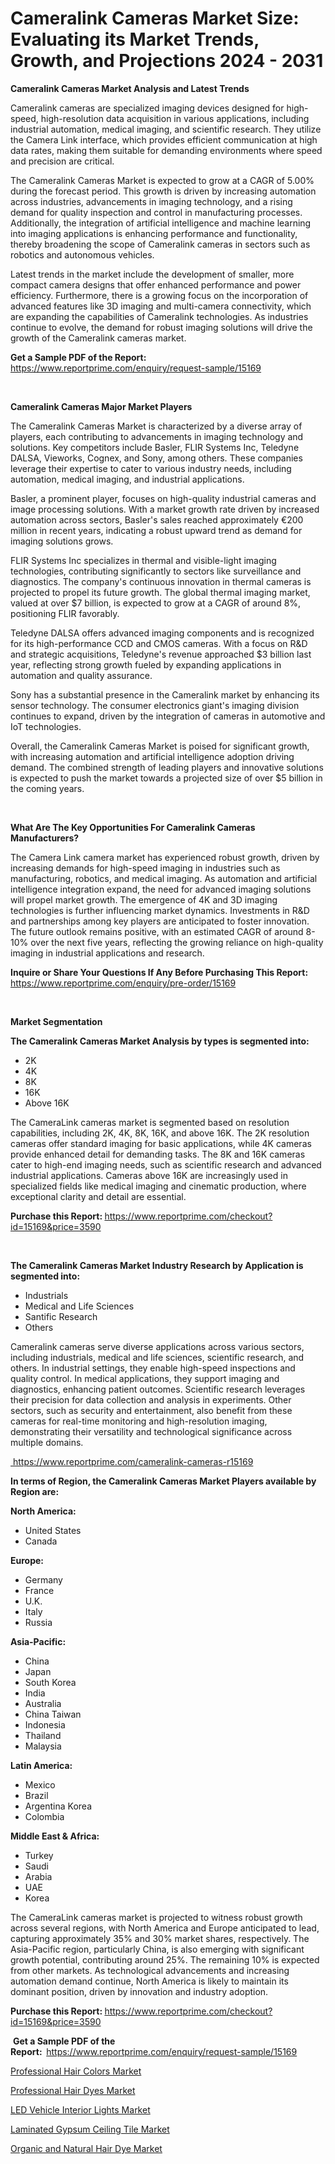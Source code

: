 <p><h1>Cameralink Cameras Market Size: Evaluating its Market Trends, Growth, and Projections 2024 - 2031</h1></p><p><strong>Cameralink Cameras Market Analysis and Latest Trends</strong></p>
<p><p>Cameralink cameras are specialized imaging devices designed for high-speed, high-resolution data acquisition in various applications, including industrial automation, medical imaging, and scientific research. They utilize the Camera Link interface, which provides efficient communication at high data rates, making them suitable for demanding environments where speed and precision are critical.</p><p>The Cameralink Cameras Market is expected to grow at a CAGR of 5.00% during the forecast period. This growth is driven by increasing automation across industries, advancements in imaging technology, and a rising demand for quality inspection and control in manufacturing processes. Additionally, the integration of artificial intelligence and machine learning into imaging applications is enhancing performance and functionality, thereby broadening the scope of Cameralink cameras in sectors such as robotics and autonomous vehicles.</p><p>Latest trends in the market include the development of smaller, more compact camera designs that offer enhanced performance and power efficiency. Furthermore, there is a growing focus on the incorporation of advanced features like 3D imaging and multi-camera connectivity, which are expanding the capabilities of Cameralink technologies. As industries continue to evolve, the demand for robust imaging solutions will drive the growth of the Cameralink cameras market.</p></p>
<p><strong>Get a Sample PDF of the Report:&nbsp;</strong> <a href="https://www.reportprime.com/enquiry/request-sample/15169?utm_campaign=1167&utm_medium=2&utm_source=Github&utm_content=ia&utm_term=29112024&utm_id=cameralink-cameras">https://www.reportprime.com/enquiry/request-sample/15169</a></p>
<p>&nbsp;</p>
<p><strong>Cameralink Cameras Major Market Players</strong></p>
<p><p>The Cameralink Cameras Market is characterized by a diverse array of players, each contributing to advancements in imaging technology and solutions. Key competitors include Basler, FLIR Systems Inc, Teledyne DALSA, Vieworks, Cognex, and Sony, among others. These companies leverage their expertise to cater to various industry needs, including automation, medical imaging, and industrial applications.</p><p>Basler, a prominent player, focuses on high-quality industrial cameras and image processing solutions. With a market growth rate driven by increased automation across sectors, Basler's sales reached approximately €200 million in recent years, indicating a robust upward trend as demand for imaging solutions grows.</p><p>FLIR Systems Inc specializes in thermal and visible-light imaging technologies, contributing significantly to sectors like surveillance and diagnostics. The company's continuous innovation in thermal cameras is projected to propel its future growth. The global thermal imaging market, valued at over $7 billion, is expected to grow at a CAGR of around 8%, positioning FLIR favorably.</p><p>Teledyne DALSA offers advanced imaging components and is recognized for its high-performance CCD and CMOS cameras. With a focus on R&D and strategic acquisitions, Teledyne's revenue approached $3 billion last year, reflecting strong growth fueled by expanding applications in automation and quality assurance.</p><p>Sony has a substantial presence in the Cameralink market by enhancing its sensor technology. The consumer electronics giant's imaging division continues to expand, driven by the integration of cameras in automotive and IoT technologies.</p><p>Overall, the Cameralink Cameras Market is poised for significant growth, with increasing automation and artificial intelligence adoption driving demand. The combined strength of leading players and innovative solutions is expected to push the market towards a projected size of over $5 billion in the coming years.</p></p>
<p>&nbsp;</p>
<p><strong>What Are The Key Opportunities For Cameralink Cameras Manufacturers?</strong></p>
<p><p>The Camera Link camera market has experienced robust growth, driven by increasing demands for high-speed imaging in industries such as manufacturing, robotics, and medical imaging. As automation and artificial intelligence integration expand, the need for advanced imaging solutions will propel market growth. The emergence of 4K and 3D imaging technologies is further influencing market dynamics. Investments in R&D and partnerships among key players are anticipated to foster innovation. The future outlook remains positive, with an estimated CAGR of around 8-10% over the next five years, reflecting the growing reliance on high-quality imaging in industrial applications and research.</p></p>
<p><strong>Inquire or Share Your Questions If Any Before Purchasing This Report:</strong> <a href="https://www.reportprime.com/enquiry/pre-order/15169?utm_campaign=1167&utm_medium=2&utm_source=Github&utm_content=ia&utm_term=29112024&utm_id=cameralink-cameras">https://www.reportprime.com/enquiry/pre-order/15169</a></p>
<p>&nbsp;</p>
<p><strong>Market Segmentation</strong></p>
<p><strong>The Cameralink Cameras Market Analysis by types is segmented into:</strong></p>
<p><ul><li>2K</li><li>4K</li><li>8K</li><li>16K</li><li>Above 16K</li></ul></p>
<p><p>The CameraLink cameras market is segmented based on resolution capabilities, including 2K, 4K, 8K, 16K, and above 16K. The 2K resolution cameras offer standard imaging for basic applications, while 4K cameras provide enhanced detail for demanding tasks. The 8K and 16K cameras cater to high-end imaging needs, such as scientific research and advanced industrial applications. Cameras above 16K are increasingly used in specialized fields like medical imaging and cinematic production, where exceptional clarity and detail are essential.</p></p>
<p><strong>Purchase this Report:&nbsp;</strong><a href="https://www.reportprime.com/checkout?id=15169&price=3590&utm_campaign=1167&utm_medium=2&utm_source=Github&utm_content=ia&utm_term=29112024&utm_id=cameralink-cameras">https://www.reportprime.com/checkout?id=15169&price=3590</a></p>
<p>&nbsp;</p>
<p><strong>The Cameralink Cameras Market Industry Research by Application is segmented into:</strong></p>
<p><ul><li>Industrials</li><li>Medical and Life Sciences</li><li>Santific Research</li><li>Others</li></ul></p>
<p><p>Cameralink cameras serve diverse applications across various sectors, including industrials, medical and life sciences, scientific research, and others. In industrial settings, they enable high-speed inspections and quality control. In medical applications, they support imaging and diagnostics, enhancing patient outcomes. Scientific research leverages their precision for data collection and analysis in experiments. Other sectors, such as security and entertainment, also benefit from these cameras for real-time monitoring and high-resolution imaging, demonstrating their versatility and technological significance across multiple domains.</p></p>
<p><a href="https://www.reportprime.com/cameralink-cameras-r15169?utm_campaign=1167&utm_medium=2&utm_source=Github&utm_content=ia&utm_term=29112024&utm_id=cameralink-cameras">&nbsp;https://www.reportprime.com/cameralink-cameras-r15169</a></p>
<p><strong>In terms of Region, the Cameralink Cameras Market Players available by Region are:</strong></p>
<p>
    <p> <strong> North America: </strong>
        <ul>
            <li>United States</li>
            <li>Canada</li>
        </ul>
        </p> 
    <p> <strong> Europe: </strong>
        <ul>
            <li>Germany</li>
            <li>France</li>
            <li>U.K.</li>
            <li>Italy</li>
            <li>Russia</li>
        </ul>
        </p> 
    <p> <strong> Asia-Pacific: </strong>
        <ul>
            <li>China</li>
            <li>Japan</li>
            <li>South Korea</li>
            <li>India</li>
            <li>Australia</li>
            <li>China Taiwan</li>
            <li>Indonesia</li>
            <li>Thailand</li>
            <li>Malaysia</li>
        </ul>
        </p> 
    <p> <strong> Latin America: </strong>
        <ul>
            <li>Mexico</li>
            <li>Brazil</li>
            <li>Argentina Korea</li>
            <li>Colombia</li>
        </ul>
        </p> 
    <p> <strong> Middle East & Africa: </strong>
        <ul>
            <li>Turkey</li>
            <li>Saudi</li>
            <li>Arabia</li>
            <li>UAE</li>
            <li>Korea</li>
        </ul>
    </p>
    </p>
<p><p>The CameraLink cameras market is projected to witness robust growth across several regions, with North America and Europe anticipated to lead, capturing approximately 35% and 30% market shares, respectively. The Asia-Pacific region, particularly China, is also emerging with significant growth potential, contributing around 25%. The remaining 10% is expected from other markets. As technological advancements and increasing automation demand continue, North America is likely to maintain its dominant position, driven by innovation and industry adoption.</p></p>
<p><strong>Purchase this Report: </strong><a href="https://www.reportprime.com/checkout?id=15169&price=3590&utm_campaign=1167&utm_medium=2&utm_source=Github&utm_content=ia&utm_term=29112024&utm_id=cameralink-cameras">https://www.reportprime.com/checkout?id=15169&price=3590</a></p>
<p>&nbsp;<strong>Get a Sample PDF of the Report:&nbsp;&nbsp;</strong><a href="https://www.reportprime.com/enquiry/request-sample/15169?utm_campaign=1167&utm_medium=2&utm_source=Github&utm_content=ia&utm_term=29112024&utm_id=cameralink-cameras">https://www.reportprime.com/enquiry/request-sample/15169</a></p>
<p><strong></strong></p>
<p><p><a href="https://www.linkedin.com/pulse/professional-hair-colors-market-size-share-analysis-growth-ysnkc?utm_campaign=1167&utm_medium=2&utm_source=Github&utm_content=ia&utm_term=29112024&utm_id=cameralink-cameras">Professional Hair Colors Market</a></p><p><a href="https://www.linkedin.com/pulse/professional-hair-dyes-market-regional-outlook-competition-2024-2031-hecqc?utm_campaign=1167&utm_medium=2&utm_source=Github&utm_content=ia&utm_term=29112024&utm_id=cameralink-cameras">Professional Hair Dyes Market</a></p><p><a href="https://issuu.com/reportprime-2/docs/led-vehicle-interior-lights-market-size-2030.pptx?utm_campaign=1167&utm_medium=2&utm_source=Github&utm_content=ia&utm_term=29112024&utm_id=cameralink-cameras">LED Vehicle Interior Lights Market</a></p><p><a href="https://issuu.com/reportprime-2/docs/laminated-gypsum-ceiling-tile-market-size-2030.ppt?utm_campaign=1167&utm_medium=2&utm_source=Github&utm_content=ia&utm_term=29112024&utm_id=cameralink-cameras">Laminated Gypsum Ceiling Tile Market</a></p><p><a href="https://www.linkedin.com/pulse/global-organic-natural-hair-dye-market-sector2024-2031-metrics-capfc?utm_campaign=1167&utm_medium=2&utm_source=Github&utm_content=ia&utm_term=29112024&utm_id=cameralink-cameras">Organic and Natural Hair Dye Market</a></p></p>